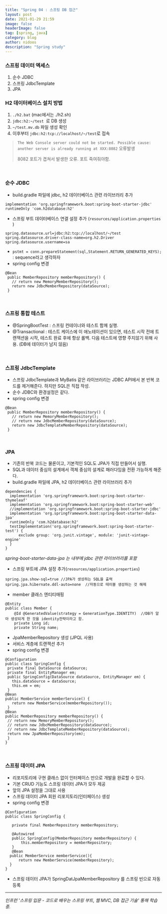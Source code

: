 ```yaml
---
title: "Spring 04 : 스프링 DB 접근"
layout: post
date: 2021-01-29 21:59
image: false
headerImage: false
tag: [spring, java]
category: blog
author: nidoos
description: "Spring study"
---
```


### 스프링 데이터 엑세스
1) 순수 JDBC <br>
2) 스프링 JdbcTemplate <br>
3) JPA <br>

### H2 데이터베이스 설치 방법
1) `./h2.bat`   (mac에서는 ./h2.sh) <br>
2) `jdbc:h2:~/test `로 DB 생성 <br>
3) `~/test.mv.db` 파일 생성 확인 <br>
4) 이후부터 `jdbc:h2:tcp://localhost/~/test`로 접속

>`The Web Console server could not be started. Possible cause: another server is already running at XXX:8082` 오류발생
>
> 8082 포트가 겹쳐서 발생한 오류. 포트 죽여줘야함.

<br>

### 순수 JDBC
- build.gradle 파일에 jdbc, h2 데이터베이스 관련 라이브러리 추가
```
implementation 'org.springframework.boot:spring-boot-starter-jdbc'
runtimeOnly 'com.h2database:h2'
```
- 스프링 부트 데이터베이스 연결 설정 추가 (`resources/application.properties` )
```
spring.datasource.url=jdbc:h2:tcp://localhost/~/test
spring.datasource.driver-class-name=org.h2.Driver
spring.datasource.username=sa
```

- `pstmt = conn.prepareStatement(sql,Statement.RETURN_GENERATED_KEYS);` : sequence라고 생각하자
- spring config 변경
```
@Bean
 public MemberRepository memberRepository() {
   // return new MemoryMemberRepository();
   return new JdbcMemberRepository(dataSource);
 }
 ```
<br>

### 스프링 통합 테스트
- @SpringBootTest : 스프링 컨테이너와 테스트 함께 실행.
- @Transactional : 테스트 케이스에 이 애노테이션이 있으면, 테스트 시작 전에 트랜잭션을 시작, 테스트 완료 후에 항상 롤백. 다음 테스트에 영향 주지않기 위해 사용. (DB에 데이터가 남지 않음)

<br>

### 스프링 JdbcTemplate
- 스프링 JdbcTemplate과 MyBatis 같은 라이브러리는 JDBC API에서 본 반복 코드를 제거해준다. 하지만 SQL은 직접 작성.
- 순수 JDBC와 환경설정은 같다.
- spring config 변경

```
@Bean
 public MemberRepository memberRepository() {
   // return new MemoryMemberRepository();
   // return new JdbcMemberRepository(dataSource);
   return new JdbcTemplateMemberRepository(dataSource);
 }
 ```

<br>

### JPA
- 기존의 반복 코드는 물론이고, 기본적인 SQL도 JPA가 직접 만들어서 실행.
- SQL과 데이터 중심의 설계에서 객체 중심의 설계로 패러다임을 전환 가능하게 해준다.
- build.gradle 파일에 JPA, h2 데이터베이스 관련 라이브러리 추가
```
dependencies {
  implementation 'org.springframework.boot:spring-boot-starter-thymeleaf'
  implementation 'org.springframework.boot:spring-boot-starter-web'
  //implementation 'org.springframework.boot:spring-boot-starter-jdbc'
  implementation 'org.springframework.boot:spring-boot-starter-data-jpa'
  runtimeOnly 'com.h2database:h2'
  testImplementation('org.springframework.boot:spring-boot-starter-test') {
      exclude group: 'org.junit.vintage', module: 'junit-vintage-engine'
  }
}
```

*spring-boot-starter-data-jpa 는 내부에 jdbc 관련 라이브러리를 포함*

- 스프링 부트에 JPA 설정 추가(`resources/application.properties`)
```
spring.jpa.show-sql=true //JPA가 생성하는 SQL을 출력
spring.jpa.hibernate.ddl-auto=none  //자동으로 테이블 생성하는 것 해제
```

- member 클래스 엔티티매핑
```
@Entity
public class Member {
    @Id @GeneratedValue(strategy = GenerationType.IDENTITY)  //DB가 알아 생성되게 한 것을 identity전략이라고 함.
    private Long id;
    private String name;
 ```

 - JpaMemberRepository 생성 (JPQL 사용)
 - 서비스 계층에 트랜잭션 추가
 - spring config 변경
 ```
 @Configuration
public class SpringConfig {
  private final DataSource dataSource;
  private final EntityManager em;
  public SpringConfig(DataSource dataSource, EntityManager em) {
    this.dataSource = dataSource;
    this.em = em;
  }
 @Bean
public MemberService memberService() {
    return new MemberService(memberRepository());
  }
 @Bean
public MemberRepository memberRepository() {
  // return new MemoryMemberRepository();
  // return new JdbcMemberRepository(dataSource);
  // return new JdbcTemplateMemberRepository(dataSource);
  return new JpaMemberRepository(em);
  }
}
 ```

<br>

### 스프링 데이터 JPA
- 리포지토리에 구현 클래스 없이 인터페이스 만으로 개발을 완료할 수 있다.
- 기본 CRUD 기능도 스프링 데이터 JPA가 모두 제공
- 앞의 JPA 설정을 그대로 사용
- 스프링 데이터 JPA 회원 리포지토리(인터페이스) 생성
- spring config 변경
```
@Configuration
public class SpringConfig {

   private final MemberRepository memberRepository;

   @Autowired
   public SpringConfig(MemberRepository memberRepository) {
       this.memberRepository = memberRepository;
   }
   @Bean
  public MemberService memberService(){
      return new MemberService(memberRepository);
  }
}
```

- 스프링 데이터 JPA가 SpringDatJpaMemberRepository 를 스프링 빈으로 자동 등록

---

*인프런 '스프링 입문 - 코드로 배우는 스프링 부트, 웹 MVC, DB 접근 기술' 통해 학습 중.*
